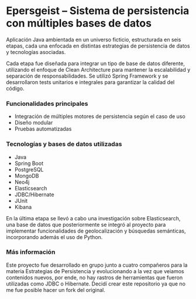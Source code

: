 # Epersgeist – Sistema de persistencia con múltiples bases de datos

Aplicación Java ambientada en un universo ficticio, estructurada en seis etapas, cada una enfocada en distintas estrategias de persistencia de datos y tecnologías asociadas.

Cada etapa fue diseñada para integrar un tipo de base de datos diferente, utilizando el enfoque de Clean Architecture para mantener la escalabilidad y separación de responsabilidades. Se utilizó Spring Framework y se desarrollaron tests unitarios e integrales para garantizar la calidad del código.

### Funcionalidades principales
* Integración de múltiples motores de persistencia según el caso de uso
* Diseño modular
* Pruebas automatizadas

### Tecnologías y bases de datos utilizadas
* Java
* Spring Boot
* PostgreSQL
* MongoDB
* Neo4j
* Elasticsearch
* JDBC/Hibernate
* JUnit
* Kibana

En la última etapa se llevó a cabo una investigación sobre Elasticsearch, una base de datos que posteriormente se integró al proyecto para implementar funcionalidades de geolocalización y búsquedas semánticas, incorporando además el uso de Python. 

### Más información

Este proyecto fue desarrollado en grupo junto a cuatro compañeros para la materia Estrategias de Persistencia y evolucionando a la vez que veiamos contenidos nuevos, por ende, no hay rastros de herramientas que fueron utilizadas como JDBC o Hibernate. Decidí crear este repositorio ya que no me fue posible hacer un fork del original.
